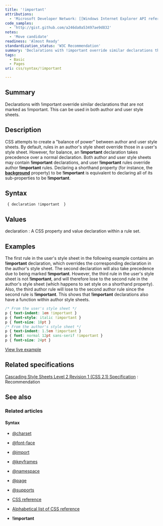 ```yaml
---
title: '!important'
attributions:
  - 'Microsoft Developer Network: [[Windows Internet Explorer API reference](http://msdn.microsoft.com/en-us/library/ie/hh828809%28v=vs.85%29.aspx) Article]'
code_samples:
  - 'http://gist.github.com/a246da0a53497ae9d832'
notes:
  - 'Move candidate'
readiness: 'Almost Ready'
standardization_status: 'W3C Recommendation'
summary: 'Declarations with !important override similar declarations that are not marked as !important. This can be used in both author and user style sheets.'
tags:
  - Basic
  - Pages
uri: css/syntax/!important

---
```

## Summary

Declarations with !important override similar declarations that are not marked as !important. This can be used in both author and user style sheets.

## Description

CSS attempts to create a "balance of power" between author and user style sheets. By default, rules in an author's style sheet override those in a user's style sheet. However, for balance, an **!important** declaration takes precedence over a normal declaration. Both author and user style sheets may contain **!important** declarations, and user **!important** rules override author **!important** rules. Declaring a shorthand property (for instance, the [**background**](/css/properties/background) property) to be **!important** is equivalent to declaring all of its sub-properties to be **!important**.

## Syntax

` { declaration !important  }`

## Values

declaration
:   A CSS property and value declaration within a rule set.

## Examples

The first rule in the user's style sheet in the following example contains an **!important** declaration, which overrides the corresponding declaration in the author's style sheet. The second declaration will also take precedence due to being marked **!important**. However, the third rule in the user's style sheet is not **!important**, and will therefore lose to the second rule in the author's style sheet (which happens to set style on a shorthand property). Also, the third author rule will lose to the second author rule since the second rule is **!important**. This shows that **!important** declarations also have a function within author style sheets.

``` css
/* From the user's style sheet */
p { text-indent: 1em !important }
p { font-style: italic !important }
p { font-size: 18pt }
/* From the author's style sheet */
p { text-indent: 1.5em !important }
p { font: normal 12pt sans-serif !important }
p { font-size: 24pt }
```

[View live example](http://code.webplatform.org/gist/a246da0a53497ae9d832)

## Related specifications

[Cascading Style Sheets Level 2 Revision 1 (CSS 2.1) Specification](http://www.w3.org/TR/CSS2/cascade.html#important-rules)
:   Recommendation

## See also

### Related articles

#### Syntax

-   [@charset](/css/atrules/@charset)

-   [@font-face](/css/atrules/@font-face)

-   [@import](/css/atrules/@import)

-   [@keyframes](/css/atrules/@keyframes)

-   [@namespace](/css/atrules/@namespace)

-   [@page](/css/atrules/@page)

-   [@supports](/css/atrules/@supports)

-   [CSS reference](/css/reference)

-   [Alphabetical list of CSS reference](/css/reference/alphabetical)

-   **!important**

